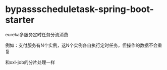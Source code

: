 # bypassscheduletask-spring-boot-starter
eureka多服务定时任务分流消费

例如：支付服务有N个实例，这N个实例各自执行定时任务，但操作的数据不会重复

和xxl-job的分片处理一样
